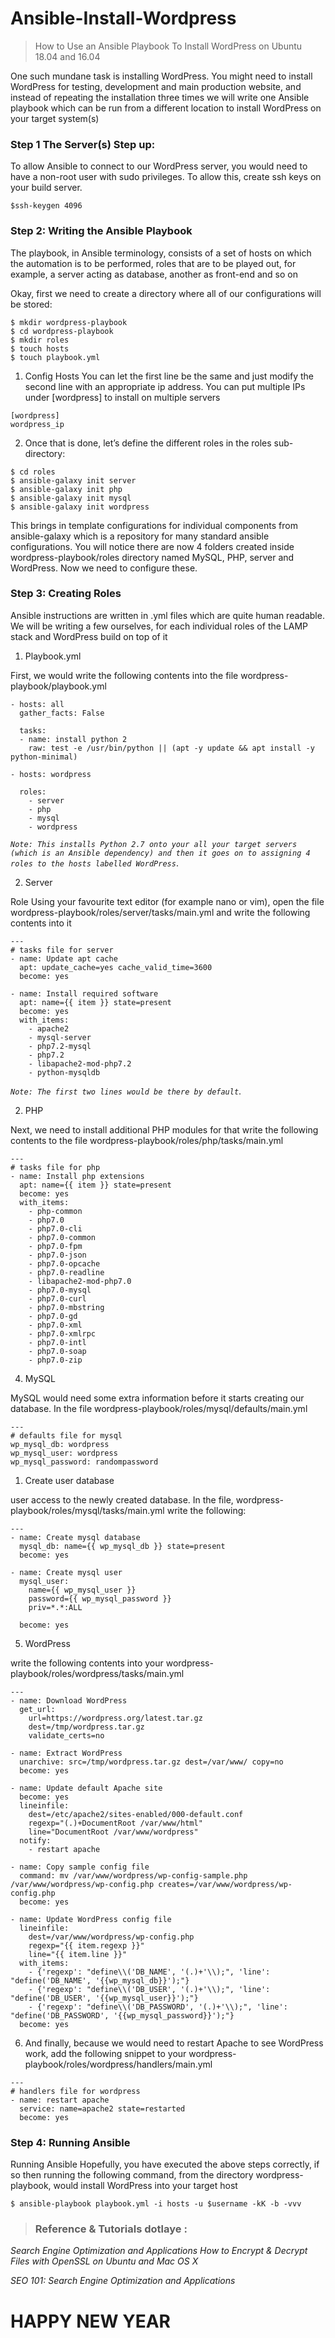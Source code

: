 # Ansible-Install-Wordpress
>How to Use an Ansible Playbook To Install WordPress on Ubuntu 18.04 and 16.04

One such mundane task is installing WordPress. You might need to install WordPress for testing, development and main production website, and instead of repeating the installation three times we will write one Ansible playbook which can be run from a different location to install WordPress on your target system(s)

### Step 1 The Server(s) Step up:
To allow Ansible to connect to our WordPress server, you would need to have a non-root user with sudo privileges. To allow this, create ssh keys on your build server.

```
$ssh-keygen 4096
```
### Step 2: Writing the Ansible Playbook
The playbook, in Ansible terminology, consists of a set of hosts on which the automation is to be performed, roles that are to be played out, for example, a server acting as database, another as front-end and so on

Okay, first we need to create a directory where all of our configurations will be stored:
```
$ mkdir wordpress-playbook
$ cd wordpress-playbook
$ mkdir roles
$ touch hosts 
$ touch playbook.yml
```
1. Config Hosts You can let the first line be the same and just modify the second line with an appropriate ip address. You can put multiple IPs under [wordpress] to install on multiple servers
```
[wordpress]
wordpress_ip
```
2. Once that is done, let’s define the different roles in the roles sub-directory:
```
$ cd roles
$ ansible-galaxy init server 
$ ansible-galaxy init php 
$ ansible-galaxy init mysql
$ ansible-galaxy init wordpress
```
This brings in template configurations for individual components from ansible-galaxy which is a repository for many standard ansible configurations. You will notice there are now 4 folders created inside wordpress-playbook/roles directory named MySQL, PHP, server and WordPress. Now we need to configure these.

### Step 3: Creating Roles
Ansible instructions are written in .yml files which are quite human readable. We will be writing a few ourselves, for each individual roles of the LAMP stack and WordPress build on top of it

1. Playbook.yml 

First, we would write the following contents into the file wordpress-playbook/playbook.yml
```
- hosts: all
  gather_facts: False
  
  tasks:
  - name: install python 2
    raw: test -e /usr/bin/python || (apt -y update && apt install -y python-minimal)

- hosts: wordpress

  roles:
    - server
    - php
    - mysql
    - wordpress
```
*`Note: This installs Python 2.7 onto your all your target servers (which is an Ansible dependency) and then it goes on to assigning 4 roles to the hosts labelled WordPress`*.

2. Server 

Role Using your favourite text editor (for example nano or vim), open the file wordpress-playbook/roles/server/tasks/main.yml and write the following contents into it
```
---
# tasks file for server
- name: Update apt cache
  apt: update_cache=yes cache_valid_time=3600
  become: yes

- name: Install required software
  apt: name={{ item }} state=present
  become: yes
  with_items:
    - apache2
    - mysql-server
    - php7.2-mysql
    - php7.2
    - libapache2-mod-php7.2
    - python-mysqldb
```
*`Note: The first two lines would be there by default`*.

2. PHP

Next, we need to install additional PHP modules for that write the following contents to the file wordpress-playbook/roles/php/tasks/main.yml
```
---
# tasks file for php
- name: Install php extensions
  apt: name={{ item }} state=present
  become: yes
  with_items:
    - php-common
    - php7.0
    - php7.0-cli
    - php7.0-common
    - php7.0-fpm
    - php7.0-json
    - php7.0-opcache
    - php7.0-readline
    - libapache2-mod-php7.0
    - php7.0-mysql
    - php7.0-curl
    - php7.0-mbstring
    - php7.0-gd
    - php7.0-xml
    - php7.0-xmlrpc
    - php7.0-intl
    - php7.0-soap
    - php7.0-zip
```



4. MySQL

MySQL would need some extra information before it starts creating our database. In the file wordpress-playbook/roles/mysql/defaults/main.yml
```
---
# defaults file for mysql
wp_mysql_db: wordpress
wp_mysql_user: wordpress
wp_mysql_password: randompassword
```

1. Create user database

user access to the newly created database. In the file, wordpress-playbook/roles/mysql/tasks/main.yml write the following:

```
---
- name: Create mysql database
  mysql_db: name={{ wp_mysql_db }} state=present
  become: yes

- name: Create mysql user
  mysql_user: 
    name={{ wp_mysql_user }} 
    password={{ wp_mysql_password }} 
    priv=*.*:ALL

  become: yes  
```
5. WordPress

write the following contents into your wordpress-playbook/roles/wordpress/tasks/main.yml
```
---
- name: Download WordPress
  get_url: 
    url=https://wordpress.org/latest.tar.gz 
    dest=/tmp/wordpress.tar.gz
    validate_certs=no

- name: Extract WordPress
  unarchive: src=/tmp/wordpress.tar.gz dest=/var/www/ copy=no
  become: yes

- name: Update default Apache site
  become: yes
  lineinfile: 
    dest=/etc/apache2/sites-enabled/000-default.conf 
    regexp="(.)+DocumentRoot /var/www/html"
    line="DocumentRoot /var/www/wordpress"
  notify:
    - restart apache

- name: Copy sample config file
  command: mv /var/www/wordpress/wp-config-sample.php /var/www/wordpress/wp-config.php creates=/var/www/wordpress/wp-config.php
  become: yes

- name: Update WordPress config file
  lineinfile:
    dest=/var/www/wordpress/wp-config.php
    regexp="{{ item.regexp }}"
    line="{{ item.line }}"
  with_items:
    - {'regexp': "define\\('DB_NAME', '(.)+'\\);", 'line': "define('DB_NAME', '{{wp_mysql_db}}');"}        
    - {'regexp': "define\\('DB_USER', '(.)+'\\);", 'line': "define('DB_USER', '{{wp_mysql_user}}');"}        
    - {'regexp': "define\\('DB_PASSWORD', '(.)+'\\);", 'line': "define('DB_PASSWORD', '{{wp_mysql_password}}');"}
  become: yes
```
6. And finally, because we would need to restart Apache to see WordPress work, add the following snippet to your wordpress-playbook/roles/wordpress/handlers/main.yml
```
---
# handlers file for wordpress
- name: restart apache
  service: name=apache2 state=restarted
  become: yes
```
### Step 4: Running Ansible

Running Ansible
Hopefully, you have executed the above steps correctly, if so then running the following command, from the directory wordpress-playbook, would install WordPress into your target host
```
$ ansible-playbook playbook.yml -i hosts -u $username -kK -b -vvv
```


>### Reference & Tutorials dotlaye : 
*Search Engine Optimization and Applications
How to Encrypt & Decrypt Files with OpenSSL on Ubuntu and Mac OS X*

*SEO 101: Search Engine Optimization and Applications*


# HAPPY NEW YEAR

